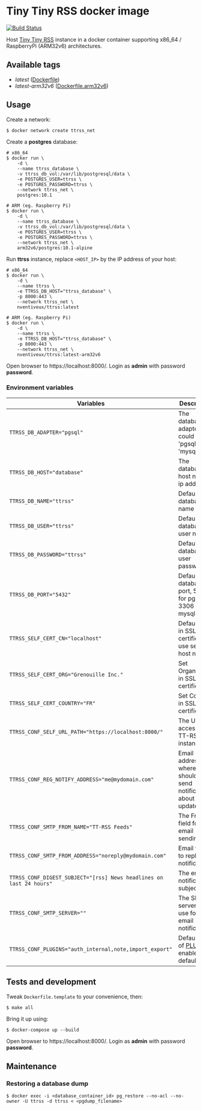 # Tiny Tiny RSS docker image

[![Build Status](https://travis-ci.org/nVentiveUX/docker-ttrss.svg?branch=master)](https://travis-ci.org/nVentiveUX/docker-ttrss)

Host [Tiny Tiny RSS](https://tt-rss.org/) instance in a docker container supporting x86_64 / RaspberryPi (ARM32v6) architectures.

## Available tags

* *latest* ([Dockerfile](Dockerfile))
* *latest-arm32v6* ([Dockerfile.arm32v6](Dockerfile.arm32v6))

## Usage

Create a network:

```shell
$ docker network create ttrss_net
```

Create a **postgres** database:

```shell
# x86_64
$ docker run \
    -d \
    --name ttrss_database \
    -v ttrss_db_vol:/var/lib/postgresql/data \
    -e POSTGRES_USER=ttrss \
    -e POSTGRES_PASSWORD=ttrss \
    --network ttrss_net \
    postgres:10.1

# ARM (eg. Raspberry Pi)
$ docker run \
    -d \
    --name ttrss_database \
    -v ttrss_db_vol:/var/lib/postgresql/data \
    -e POSTGRES_USER=ttrss \
    -e POSTGRES_PASSWORD=ttrss \
    --network ttrss_net \
    arm32v6/postgres:10.1-alpine
```

Run **ttrss** instance, replace `<HOST_IP>` by the IP address of your host:

```shell
# x86_64
$ docker run \
    -d \
    --name ttrss \
    -e TTRSS_DB_HOST="ttrss_database" \
    -p 8000:443 \
    --network ttrss_net \
    nventiveux/ttrss:latest

# ARM (eg. Raspberry Pi)
$ docker run \
    -d \
    --name ttrss \
    -e TTRSS_DB_HOST="ttrss_database" \
    -p 8000:443 \
    --network ttrss_net \
    nventiveux/ttrss:latest-arm32v6
```

Open browser to https://localhost:8000/. Login as **admin** with password **password**.

### Environment variables

| Variables | Description |
|----|----|
| `TTRSS_DB_ADAPTER="pgsql"` | The database adapter, could be 'pgsql' or 'mysql' |
| `TTRSS_DB_HOST="database"` | The database host name / ip address |
| `TTRSS_DB_NAME="ttrss"` | Default database name |
| `TTRSS_DB_USER="ttrss"` | Default database user name |
| `TTRSS_DB_PASSWORD="ttrss"` | Default database user password |
| `TTRSS_DB_PORT="5432"` | Default database port, 5432 for pgsql, 3306 for mysql |
| `TTRSS_SELF_CERT_CN="localhost"` | Default CN in SSL certificate, use server host name |
| `TTRSS_SELF_CERT_ORG="Grenouille Inc."` | Set Organization in SSL certificate |
| `TTRSS_SELF_CERT_COUNTRY="FR"` | Set Country in SSL certificate |
| `TTRSS_CONF_SELF_URL_PATH="https://localhost:8000/"` | The URL to access the TT-RSS instance |
| `TTRSS_CONF_REG_NOTIFY_ADDRESS="me@mydomain.com"` | Email address where should be send notifications about feeds updates |
| `TTRSS_CONF_SMTP_FROM_NAME="TT-RSS Feeds"` | The From: field for email sending |
| `TTRSS_CONF_SMTP_FROM_ADDRESS="noreply@mydomain.com"` | Email where to reploy to notifications |
| `TTRSS_CONF_DIGEST_SUBJECT="[rss] News headlines on last 24 hours"` | The email notification subject |
| `TTRSS_CONF_SMTP_SERVER=""` | The SMTP server to use for email notifications |
| `TTRSS_CONF_PLUGINS="auth_internal,note,import_export"` | Default list of [PLUGINS](https://git.tt-rss.org/fox/tt-rss/wiki/Plugins) enabled by default. |

## Tests and development

Tweak `Dockerfile.template` to your convenience, then:

```shell
$ make all
```

Bring it up using:

```shell
$ docker-compose up --build
```

Open browser to https://localhost:8000/. Login as **admin** with password **password**.

## Maintenance

### Restoring a database dump

```shell
$ docker exec -i <database_container_id> pg_restore --no-acl --no-owner -U ttrss -d ttrss < <pgdump_filename>
```
